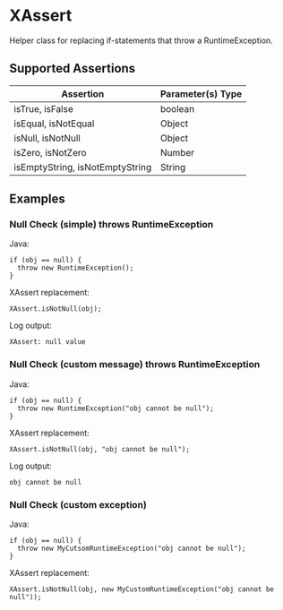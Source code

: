 # XAssert
Helper class for replacing if-statements that throw a RuntimeException.

## Supported Assertions
|Assertion|Parameter(s) Type|
|---|---|
|isTrue, isFalse|boolean|
|isEqual, isNotEqual|Object|
|isNull, isNotNull|Object|
|isZero, isNotZero|Number|
|isEmptyString, isNotEmptyString|String|

## Examples
### Null Check (simple) throws RuntimeException
Java:
```
if (obj == null) {
  throw new RuntimeException();
}
```
XAssert replacement:
```
XAssert.isNotNull(obj);
```
Log output:
```
XAssert: null value
```

### Null Check (custom message) throws RuntimeException
Java:
```
if (obj == null) {
  throw new RuntimeException("obj cannot be null");
}
```
XAssert replacement:
```
XAssert.isNotNull(obj, "obj cannot be null");
```
Log output:
```
obj cannot be null
```

### Null Check (custom exception)
Java:
```
if (obj == null) {
  throw new MyCutsomRuntimeException("obj cannot be null");
}
```
XAssert replacement:
```
XAssert.isNotNull(obj, new MyCustomRuntimeException("obj cannot be null"));
```
